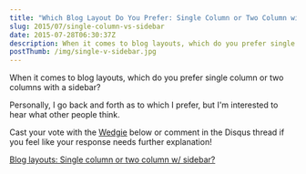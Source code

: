 ```yaml
---
title: "Which Blog Layout Do You Prefer: Single Column or Two Column with Sidebar?"
slug: 2015/07/single-column-vs-sidebar
date: 2015-07-28T06:30:37Z
description: When it comes to blog layouts, which do you prefer single column or two columns with a sidebar?
postThumb: /img/single-v-sidebar.jpg
---
```


When it comes to blog layouts, which do you prefer single column or two columns with a sidebar?

Personally, I go back and forth as to which I prefer, but I'm interested to hear what other people think.

Cast your vote with the [Wedgie](https://www.wedgies.com) below or comment in the Disqus thread if you feel like your response needs further explanation!

<script src="https://www.wedgies.com/js/widgets.js"></script><noscript><a href="https://www.wedgies.com/question/55b785f598e8b20d00001900">Blog layouts: Single column or two column w/ sidebar?</a></noscript><div class="wedgie-widget" data-wd-pending data-wd-type="embed" data-wd-version="v1" id="55b785f598e8b20d00001900" style="max-width: 640px; margin: 0px auto; width: 100%;"></div>

